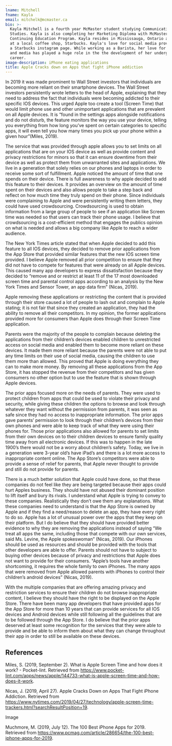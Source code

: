 ```yaml
---
lname: Mitchell
fname: Kayla
email: mitchelk@mcmaster.ca
bio: >-
  Kayla Mitchell is a fourth year McMaster student studying Communications
  Studies. Kayla is also completing her Marketing Diploma with McMaster
  Continuing Education Program. Kayla resides in Mississauga, Ontario and works
  at a local coffee shop, Starbucks. Kayla's love for social media provided her the opportunity to run
  a Starbucks instagram page. While working as a Barista, her love for coffee
  and media has played a huge role in the the development of her undergraduate
  career.
image-description: iPhone eating applications
title: Apple Cracks down on Apps that fight iPhone addiction
---
```


In 2019 it was made prominent to Wall Street investors that individuals are
becoming more reliant on their smartphone devices. The Wall Street investors
persistently wrote letters to the head of Apple, explaining that they need to
address the fact that individuals were becoming addicted to their specific IOS
devices. This urged Apple too create a tool (Screen Time) that would limit phone
use and other unimportant applications that are prevalent on all Apple devices.
It is “found in the settings apps alongside notifications and do not disturb,
the feature monitors the way you use your device, telling you everything from
how long you’ve spent on certain categories to specific apps, it will even tell
you how many times you pick up your phone within a given hour”(Miles, 2019).

The service that was provided through apple allows you to set limits on all
applications that are on your IOS device as well as provide content and privacy
restrictions for minors so that it can ensure downtime from their device as well
as protect them from unwarranted sites and applications. We live in a generation
that solely relies on our phones and laptops in order to receive some sort of
fulfillment. Apple noticed the amount of time that one spends on their device.
There is full awareness to why apple decided to add this feature to their
devices. It provides an overview on the amount of time spent on their devices
and also allows people to take a step back and reflect on how much time they
truly spend on their phone. Since individuals were complaining to Apple and were
persistently writing them letters, they could have used crowdsourcing.
Crowdsourcing is used to obtain information from a large group of people to see
if an application like Screen time was needed so that users can track their
phone usage. I believe that crowdsourcing is a cost-efficient method that
engages the publics opinion on what is needed and allows a big company like
Apple to reach a wider audience.

The New York Times article stated that when Apple decided to add this feature to
all IOS devices, they decided to remove prior applications from the App Store
that provided similar features that the new IOS screen time provided. I believe
Apple removed all prior competition to ensure that they did not have to compete
for features that were already on all Apple devices. This caused many app
developers to express dissatisfaction because they decided to “remove and or
restrict at least 11 of the 17 most downloaded screen time and parental control
apps according to an analysis by the New York Times and Sensor Tower, an app
data firm” (Nicas, 2019).

Apple removing these applications or restricting the content that is provided
through their store caused a lot of people to lash out and complain to Apple
stating; it is not fair that since they created an application, they had the
ability to remove all their competitors. In my opinion, the former applications
provided more for consumers than Apple does through their Screen Time
application.

Parents were the majority of the people to complain because deleting the
applications from their children’s devices enabled children to unrestricted
access on social media and enabled them to become more reliant on these devices.
It made them more reliant because the parents were not able to put any time
limits on their use of social media, causing the children to use them more than
allowed. This proved that Apple is doing everything they can to make more money.
By removing all these applications from the App Store, it has stopped the
revenue from their competitors and has given consumers no other option but to
use the feature that is shown through Apple devices.

The prior apps focused more on the needs of parents. They were used to protect
children from apps that could be used to violate their privacy and security,
while giving these children the options to browse and look through whatever they
want without the permission from parents, it was seen as safe since they had no
access to inappropriate information. The prior apps gave parents’ permission to
look through their children’s devices from their own phones and were able to
keep track of what they were using their phones for. Those prior applications
also allowed for parents to set limits from their own devices on to their
children devices to ensure family quality time away from all electronic devices.
If this was to happen in the late 1900’s there would not be a worry about
children’s safety. Today, we live in a generation were 3-year old’s have iPad’s
and there is a lot more access to inappropriate content online. The App Store’s
competitors were able to provide a sense of relief for parents, that Apple never
thought to provide and still do not provide for parents.

There is a much better solution that Apple could have done, so that these
companies do not feel like they are being targeted because their apps could hurt
Apples business. They should have not abused their dominant position to lift
itself and bury its rivals. I understand what Apple is trying to convey to these
companies. Realistically they don’t owe them any explanations. What these
companies need to understand is that the App Store is owned by Apple and if they
find a need/reason to delete an app, they have every right to do so. Apple has a
lot of unusual power over the apps that they keep on their platform. But I do
believe that they should have provided better evidence to why they are removing
the applications instead of saying “We treat all apps the same, including those
that compete with our own services, said Ms. Levine, the Apple spokeswoman”
(Nicas, 2019). Our iPhones should be used as resources and should be provided
with the tools that other developers are able to offer. Parents should not have
to subject to buying other devices because of privacy and restrictions that
Apple does not want to provide for their consumers. “Apple’s tools have another
shortcoming, it requires the whole family to own iPhones. The many apps that
were removed from Apple allowed parents with iPhones to control their children’s
android devices” (Nicas, 2019).

With the multiple companies that are offering amazing privacy and restriction
services to ensure their children do not browse inappropriate content, I believe
they should have the right to be displayed on the Apple Store. There have been
many app developers that have provided apps for the App Store for more than 10
years that can provide services for all IOS devices and Android devices while
still following all the guidelines that are to be followed through the App
Store. I do believe that the prior apps deserved at least some recognition for
the services that they were able to provide and be able to inform them about
what they can change throughout their app in order to still be available on
these devices.  

## References


Miles, S. (2019, September 2). What is Apple Screen Time and how does it work? -
Pocket-lint. Retrieved from
https://www.pocket-lint.com/apps/news/apple/144733-what-is-apple-screen-time-and-how-does-it-work.

Nicas, J. (2019, April 27). Apple Cracks Down on Apps That Fight iPhone
Addiction. Retrieved from
https://www.nytimes.com/2019/04/27/technology/apple-screen-time-trackers.html?searchResultPosition=19.

Image

Muchmore, M. (2019, July 12). The 100 Best iPhone Apps for 2019. Retrieved from
https://www.pcmag.com/article/286654/the-100-best-iphone-apps-for-2019.
